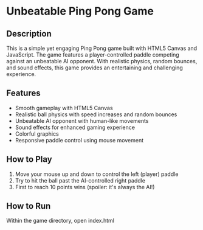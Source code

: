 # Unbeatable Ping Pong Game

## Description

This is a simple yet engaging Ping Pong game built with HTML5 Canvas and JavaScript. The game features a player-controlled paddle competing against an unbeatable AI opponent. With realistic physics, random bounces, and sound effects, this game provides an entertaining and challenging experience.

## Features

- Smooth gameplay with HTML5 Canvas
- Realistic ball physics with speed increases and random bounces
- Unbeatable AI opponent with human-like movements
- Sound effects for enhanced gaming experience
- Colorful graphics
- Responsive paddle control using mouse movement

## How to Play

1. Move your mouse up and down to control the left (player) paddle
2. Try to hit the ball past the AI-controlled right paddle
3. First to reach 10 points wins (spoiler: it's always the AI!)

## How to Run

Within the game directory, open index.html
